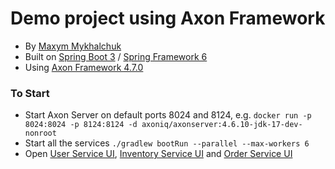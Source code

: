 # Demo project using Axon Framework

* By [Maxym Mykhalchuk](https://blog.maxym.dp.ua)
* Built on [Spring Boot 3](https://spring.io/projects/spring-boot) / [Spring Framework 6](https://spring.io)
* Using [Axon Framework 4.7.0](https://developer.axoniq.io/axon-framework/overview)

### To Start

* Start Axon Server on default ports 8024 and 8124, e.g. `docker run -p 8024:8024 -p 8124:8124 -d axoniq/axonserver:4.6.10-jdk-17-dev-nonroot`
* Start all the services `./gradlew bootRun --parallel --max-workers 6`
* Open [User Service UI](http://localhost:8080), [Inventory Service UI](http://localhost:8081) and [Order Service UI](http://localhost:8082)